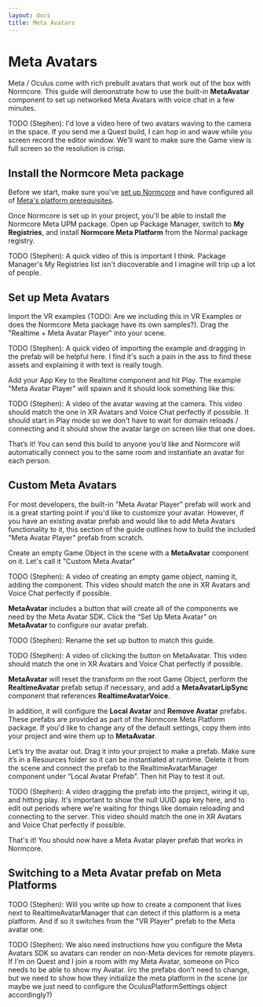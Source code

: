 ```yaml
---
layout: docs
title: Meta Avatars
---
```


# Meta Avatars
Meta / Oculus come with rich prebuilt avatars that work out of the box with Normcore. This guide will demonstrate how to use the built-in **MetaAvatar** component to set up networked Meta Avatars with voice chat in a few minutes.

TODO (Stephen): I'd love a video here of two avatars waving to the camera in the space. If you send me a Quest build, I can hop in and wave while you screen record the editor window. We'll want to make sure the Game view is full screen so the resolution is crisp.

## Install the Normcore Meta package
Before we start, make sure you've [set up Normcore](../../essentials/getting-started.md) and have configured all of [Meta's platform prerequisites](./meta-platform-prerequisites.md).

Once Normcore is set up in your project, you'll be able to install the Normcore Meta UPM package. Open up Package Manager, switch to **My Registries**, and install **Normcore Meta Platform** from the Normal package registry.

TODO (Stephen): A quick video of this is important I think. Package Manager's My Registries list isn't discoverable and I imagine will trip up a lot of people.

## Set up Meta Avatars
Import the VR examples (TODO: Are we including this in VR Examples or does the Normcore Meta package have its own samples?). Drag the "Realtime + Meta Avatar Player" into your scene.

TODO (Stephen): A quick video of importing the example and dragging in the prefab will be helpful here. I find it's such a pain in the ass to find these assets and explaining it with text is really tough.

Add your App Key to the Realtime component and hit Play. The example "Meta Avatar Player" will spawn and it should look something like this:

TODO (Stephen): A video of the avatar waving at the camera. This video should match the one in XR Avatars and Voice Chat perfectly if possible. It should start in Play mode so we don't have to wait for domain reloads / connecting and it should show the avatar large on screen like that one does.

That’s it! You can send this build to anyone you’d like and Normcore will automatically connect you to the same room and instantiate an avatar for each person.

## Custom Meta Avatars
For most developers, the built-in "Meta Avatar Player" prefab will work and is a great starting point if you'd like to customize your avatar. However, if you have an existing avatar prefab and would like to add Meta Avatars functionality to it, this section of the guide outlines how to build the included "Meta Avatar Player" prefab from scratch.

Create an empty Game Object in the scene with a **MetaAvatar** component on it. Let's call it "Custom Meta Avatar"

TODO (Stephen): A video of creating an empty game object, naming it, adding the component. This video should match the one in XR Avatars and Voice Chat perfectly if possible.

**MetaAvatar** includes a button that will create all of the components we need by the Meta Avatar SDK. Click the “Set Up Meta Avatar” on **MetaAvatar** to configure our avatar prefab.

TODO (Stephen): Rename the set up button to match this guide.

TODO (Stephen): A video of clicking the button on MetaAvatar. This video should match the one in XR Avatars and Voice Chat perfectly if possible.

**MetaAvatar** will reset the transform on the root Game Object, perform the **RealtimeAvatar** prefab setup if necessary, and add a **MetaAvatarLipSync** component that references **RealtimeAvatarVoice**.

In addition, it will configure the **Local Avatar** and **Remove Avatar** prefabs. These prefabs are provided as part of the Normcore Meta Platform package. If you'd like to change any of the default settings, copy them into your project and wire them up to **MetaAvatar**.

Let’s try the avatar out. Drag it into your project to make a prefab. Make sure it’s in a Resources folder so it can be instantiated at runtime. Delete it from the scene and connect the prefab to the RealtimeAvatarManager component under “Local Avatar Prefab”. Then hit Play to test it out.

TODO (Stephen): A video dragging the prefab into the project, wiring it up, and hitting play. It's important to show the null UUID app key here, and to edit out periods where we're waiting for things like domain reloading and connecting to the server. This video should match the one in XR Avatars and Voice Chat perfectly if possible.

That's it! You should now have a Meta Avatar player prefab that works in Normcore.

## Switching to a Meta Avatar prefab on Meta Platforms

TODO (Stephen): Will you write up how to create a component that lives next to RealtimeAvatarManager that can detect if this platform is a meta platform. And if so it switches from the "VR Player" prefab to the Meta avatar one.

TODO (Stephen): We also need instructions how you configure the Meta Avatars SDK so avatars can render on non-Meta devices for remote players. If I'm on Quest and I join a room with my Meta Avatar, someone on Pico needs to be able to show my Avatar. iirc the prefabs don't need to change, but we need to show how they initialize the meta platform in the scene (or maybe we just need to configure the OculusPlatformSettings object accordingly?)
